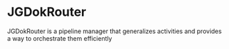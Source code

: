 # JGDokRouter
JGDokRouter is a pipeline manager that generalizes activities and provides a way to orchestrate them efficiently
